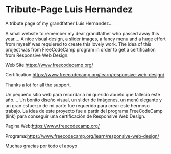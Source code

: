 # Tribute-Page Luis Hernandez
A tribute page of my grandfather Luis Hernandez...
 
A small website to remember my dear grandfather who passed away this year....
A nice visual design, a slider images, a fancy menu and a huge effort from  myself was requiered  to create this lovely work. 
The idea of this project was from FreeCodeCamp program in order to get a certification from Responsive Web Design.

Web Site:https://www.freecodecamp.org/

Certification:https://www.freecodecamp.org/learn/responsive-web-design/

Thanks a lot for all the support.

Un pequeño sitio web para recordar a mi querido abuelo que falleció este año....
Un bonito diseño visual, un slider de imágenes, un menú elegante y un gran esfuerzo de mi parte fue requerido para crear este hermoso trabajo. 
La idea de este proyecto fue a partir del programa FreeCodeCamp (link) para conseguir una certificación de Responsive Web Design.

Pagina Web:https://www.freecodecamp.org/

Programa:https://www.freecodecamp.org/learn/responsive-web-design/

Muchas gracias por todo el apoyo
